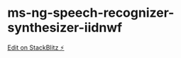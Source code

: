 # ms-ng-speech-recognizer-synthesizer-iidnwf

[Edit on StackBlitz ⚡️](https://stackblitz.com/edit/ms-ng-speech-recognizer-synthesizer-iidnwf)